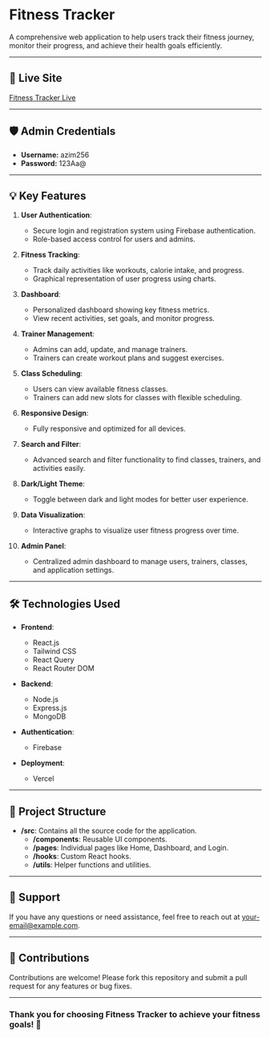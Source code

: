 # Fitness Tracker

A comprehensive web application to help users track their fitness journey, monitor their progress, and achieve their health goals efficiently.

---

## 🔗 Live Site
[Fitness Tracker Live](https://fitness-tracker-site-b8b97.web.app)

---

## 🛡️ Admin Credentials
- **Username:** azim256
- **Password:** 123Aa@

---

## 💡 Key Features

1. **User Authentication**:
   - Secure login and registration system using Firebase authentication.
   - Role-based access control for users and admins.

2. **Fitness Tracking**:
   - Track daily activities like workouts, calorie intake, and progress.
   - Graphical representation of user progress using charts.

3. **Dashboard**:
   - Personalized dashboard showing key fitness metrics.
   - View recent activities, set goals, and monitor progress.

4. **Trainer Management**:
   - Admins can add, update, and manage trainers.
   - Trainers can create workout plans and suggest exercises.

5. **Class Scheduling**:
   - Users can view available fitness classes.
   - Trainers can add new slots for classes with flexible scheduling.

6. **Responsive Design**:
   - Fully responsive and optimized for all devices.

7. **Search and Filter**:
   - Advanced search and filter functionality to find classes, trainers, and activities easily.

8. **Dark/Light Theme**:
   - Toggle between dark and light modes for better user experience.

9. **Data Visualization**:
   - Interactive graphs to visualize user fitness progress over time.

10. **Admin Panel**:
    - Centralized admin dashboard to manage users, trainers, classes, and application settings.

---

## 🛠️ Technologies Used

- **Frontend**:
  - React.js
  - Tailwind CSS
  - React Query
  - React Router DOM

- **Backend**:
  - Node.js
  - Express.js
  - MongoDB

- **Authentication**:
  - Firebase

- **Deployment**:
  - Vercel 

---

## 📂 Project Structure

- **/src**: Contains all the source code for the application.
  - **/components**: Reusable UI components.
  - **/pages**: Individual pages like Home, Dashboard, and Login.
  - **/hooks**: Custom React hooks.
  - **/utils**: Helper functions and utilities.

---




## 📧 Support
If you have any questions or need assistance, feel free to reach out at [your-email@example.com](mailto:fazleazim622@gmai.com).

---

## 🤝 Contributions
Contributions are welcome! Please fork this repository and submit a pull request for any features or bug fixes.

---

### Thank you for choosing Fitness Tracker to achieve your fitness goals! 💪

